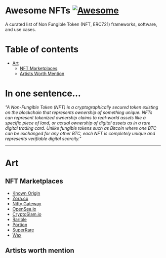 # Awesome NFTs [![Awesome](https://awesome.re/badge.svg)](https://awesome.re)

A curated list of Non Fungible Token (NFT, ERC721) frameworks, software, and use cases.



Table of contents
=================

<!--ts-->

* [Art](#art)
  * [NFT Marketplaces](##nft-marketplaces)
  * [Artists Worth Mention](##artists-worth-mention)

<!--te-->

# In one sentence... 

*"A Non-Fungible Token (NFT) is a cryptographically secured token existing on the blockchain that represents ownership of something unique. NFTs can represent tokenized ownership claims to real-world assets like a specific piece of land, or actual ownership of digital assets as in a rare digital trading card. Unlike fungible tokens such as Bitcoin where one BTC can be exchanged for any other BTC, each NFT is completely unique and represents verifiable digital scarcity."*

----

# Art

## NFT Marketplaces

- [Known Origin](https://knownorigin.io/)
- [Zora.co](https://zora.co/)
- [Nifty Gateway](https://niftygateway.com/)
- [OpenSea.io](https://opensea.io/)
- [CryptoSlam.io](https://www.cryptoslam.io/)
- [Rarible](https://rarible.com/)
- [Portion](http://portion.io/)
- [SuperRare](https://superrare.co/)
- [Wax](https://wax.io/)


## Artists worth mention
